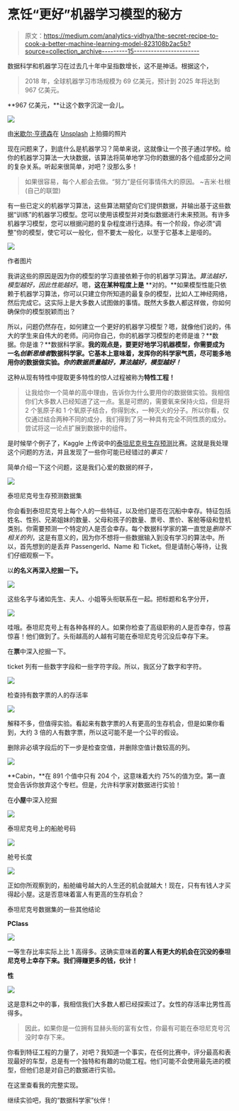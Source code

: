 # 烹饪“更好”机器学习模型的秘方

> 原文：<https://medium.com/analytics-vidhya/the-secret-recipe-to-cook-a-better-machine-learning-model-823108b2ac5b?source=collection_archive---------15----------------------->

数据科学和机器学习在过去几十年中呈指数增长，这不是神话。根据这个，

> 2018 年，全球机器学习市场规模为 69 亿美元，预计到 2025 年将达到 967 亿美元。

**967 亿美元，**让这个数字沉淀一会儿。

![](img/b2fdb6a587f72f6250f149ae9faeabac.png)

由[米歇尔·亨德森](https://unsplash.com/@micheile?utm_source=medium&utm_medium=referral)在 [Unsplash](https://unsplash.com?utm_source=medium&utm_medium=referral) 上拍摄的照片

现在问题来了，到底什么是机器学习？简单来说，这就像让一个孩子通过学校。给你的机器学习算法一大块数据，该算法将简单地学习你的数据的各个组成部分之间的复杂关系。听起来很简单，对吧？没那么多！

> 如果很容易，每个人都会去做。“努力”是任何事情伟大的原因。
> ~吉米·杜根(自己的联盟)

有一些已定义的机器学习算法，这些算法期望向它们提供数据，并输出基于这些数据“训练”的机器学习模型。您可以使用该模型并对类似数据进行未来预测。有许多机器学习模型，您可以根据问题的复杂程度进行选择。有一个阶段，你必须“调整”你的模型，使它可以一般化，但不要太一般化，以至于它基本上是哑的。

![](img/3171458837b58c58537e0aaecb6b1d22.png)

作者图片

我讲这些的原因是因为你的模型的学习直接依赖于你的机器学习算法。*算法越好，模型越好，因此性能越好*。嗯，**这在某种程度上是** **对的。**如果模型性能只依赖于机器学习算法，你可以只建立你所知道的最复杂的模型，比如人工神经网络，然后完成它。这实际上是大多数人试图做的事情。既然大多数人都这样做，你如何确保你的模型脱颖而出？

所以，问题仍然存在，如何建立一个更好的机器学习模型？嗯，就像他们说的，伟大的学生来自伟大的老师。问问你自己，你的机器学习模型的老师是谁？**数据。你是谁？**数据科学家。**我的观点是，要更好地学习机器模型，你需要成为一名*创新思维者*数据科学家。它基本上意味着，发挥你的科学家气质，尽可能多地用你的数据做实验。*你的数据质量越好，算法越好，模型越好！***

这种从现有特性中提取更多特性的惊人过程被称为**特性工程！**

> 让我给你一个简单的高中理由，告诉你为什么要用你的数据做实验。我相信你们大多数人已经知道了这一点。氢是可燃的，需要氧来保持火焰，但是将 2 个氢原子和 1 个氧原子结合，你得到水，一种灭火的分子。所以你看，仅仅通过结合两种不同的成分，我们得到了另一种具有完全不同性质的成分。尝试将这一论点扩展到数据中的组件。

是时候举个例子了，Kaggle 上传说中的[泰坦尼克号生存预测](https://www.kaggle.com/c/titanic)比赛。这就是我处理这个问题的方法，并且发现了一些你可能已经错过的*事实！*

简单介绍一下这个问题，这是我们心爱的数据的样子，

![](img/eaad57c9c7727ec0d2a852afef8e5638.png)

泰坦尼克号生存预测数据集

你会看到泰坦尼克号上每个人的一些特征，以及他们是否在沉船中幸存。特征包括姓名、性别、兄弟姐妹的数量、父母和孩子的数量、票号、票价、客舱等级和登机类别。你需要预测一个特定的人是否会幸存。每个数据科学家的第一直觉是*删除不相关的列*，这是有意义的，因为你不想将一些数据输入到没有学习的算法中。所以，首先想到的是丢弃 PassengerId、Name 和 Ticket。但是请耐心等待，让我们仔细观察一下。

以**的名义再深入挖掘一下。**

![](img/d659fc737ddec5e6b3d16c8f2486abe9.png)

这些名字与诸如先生、夫人、小姐等头衔联系在一起。把标题和名字分开，

![](img/0316dc653289ea304313a134b5104ebd.png)

哇哦。泰坦尼克号上有各种各样的人。如果你检查了高级职称的人是否幸存，惊喜惊喜！他们做到了。头衔越高的人越有可能在泰坦尼克号沉没后幸存下来。

在**票**中深入挖掘一下。

ticket 列有一些数字字段和一些字符字段。所以，我区分了数字和字符。

![](img/e238590d22539d1bcb231e40e6028409.png)

检查持有数字票的人的存活率

![](img/f40892bc79bf84442740bfe47800ffd9.png)

解释不多，但值得实验。看起来有数字票的人有更高的生存机会，但是如果你看到，大约 3 倍的人有数字票，所以这可能不是一个公平的假设。

删除非必填字段后的下一步是检查空值，并删除空值计数较高的列。

![](img/151fc4e65e2e26bd8c51095f0685f791.png)

**Cabin，**在 891 个值中只有 204 个，这意味着大约 75%的值为空。第一直觉会告诉你放弃这个专栏。但是，允许科学家对数据进行实验！

在**小屋**中深入挖掘

![](img/77d7b1a2030b6460c867138857b897f6.png)

泰坦尼克号上的船舱号码

![](img/b16677c4005c14f32f0d32ee594364ad.png)

舱号长度

![](img/06c934370b8479843b9c0743f69a1d29.png)

正如你所观察到的，船舱编号越大的人生还的机会就越大！现在，只有有钱人才买得起小屋。这是否意味着富人有更高的生存机会？

泰坦尼克号数据集的一些其他结论

**PClass**

![](img/78973a859533b4cfa325e742ee92f950.png)

一等生存比率实际上比 1 高得多。这确实意味着**的富人有更大的机会在沉没的泰坦尼克号上幸存下来。我们得赚更多的钱，伙计！**

**性**

![](img/8c44c5aaf0b65b23a9ebba0cda737efd.png)

这是意料之中的事，我相信我们大多数人都已经探索过了。女性的存活率比男性高得多。

> 因此，如果你是一位拥有显赫头衔的富有女性，你最有可能在泰坦尼克号沉没时幸存下来。

你看到特征工程的力量了，对吧？我知道一个事实，在任何比赛中，评分最高和表现最好的车型，总是有一个独特和有趣的功能工程。他们可能不会使用最先进的模型，但他们总是对自己的数据进行实验。

在这里查看我的完整实现。

继续实验吧，我的“数据科学家”伙伴！